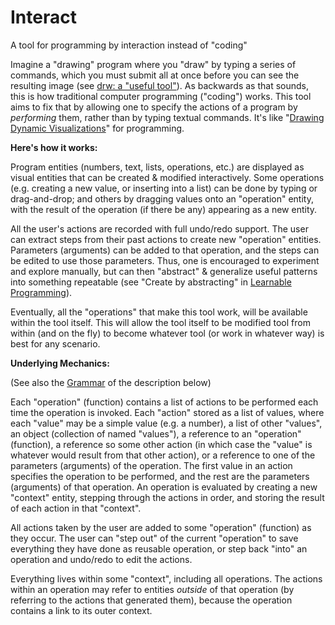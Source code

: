 # Interact
A tool for programming by interaction instead of "coding"

Imagine a "drawing" program where you "draw" by typing a series of commands, which you must submit all at once before you can see the resulting image (see [drw: a "useful tool"](https://programmingmadecomplicated.wordpress.com/2017/10/29/introducing-drw-a-useful-tool-to-solve-a-practical-problem/)). As backwards as that sounds, this is how traditional computer programming ("coding") works. This tool aims to fix that by allowing one to specify the actions of a program by *performing* them, rather than by typing textual commands. It's like "[Drawing Dynamic Visualizations](http://worrydream.com/DrawingDynamicVisualizationsTalk/)" for programming.

**Here's how it works:**

Program entities (numbers, text, lists, operations, etc.) are displayed as visual entities that can be created & modified interactively. Some operations (e.g. creating a new value, or inserting into a list) can be done by typing or drag-and-drop; and others by dragging values onto an "operation" entity, with the result of the operation (if there be any) appearing as a new entity.

All the user's actions are recorded with full undo/redo support. The user can extract steps from their past actions to create new "operation" entities. Parameters (arguments) can be added to that operation, and the steps can be edited to use those parameters. Thus, one is encouraged to experiment and explore manually, but can then "abstract" & generalize useful patterns into something repeatable (see "Create by abstracting" in [Learnable Programming](http://worrydream.com/LearnableProgramming/)).

Eventually, all the "operations" that make this tool work, will be available within the tool itself. This will allow the tool itself to be modified tool from within (and on the fly) to become whatever tool (or work in whatever way) is best for any scenario.

**Underlying Mechanics:**

(See also the [Grammar](https://github.com/d-cook/Interact/blob/master/Grammar.txt) of the description below)

Each "operation" (function) contains a list of actions to be performed each time the operation is invoked. Each "action" stored as a list of values, where each "value" may be a simple value (e.g. a number), a list of other "values", an object (collection of named "values"), a reference to an "operation" (function), a reference so some other action (in which case the "value" is whatever would result from that other action), or a reference to one of the parameters (arguments) of the operation. The first value in an action specifies the operation to be performed, and the rest are the parameters (arguments) of that operation. An operation is evaluated by creating a new "context" entity, stepping through the actions in order, and storing the result of each action in that "context".

All actions taken by the user are added to some "operation" (function) as they occur. The user can "step out" of the current "operation" to save everything they have done as reusable operation, or step back "into" an operation and undo/redo to edit the actions.

Everything lives within some "context", including all operations. The actions within an operation may refer to entities *outside* of that operation (by referring to the actions that generated them), because the operation contains a link to its outer context.
